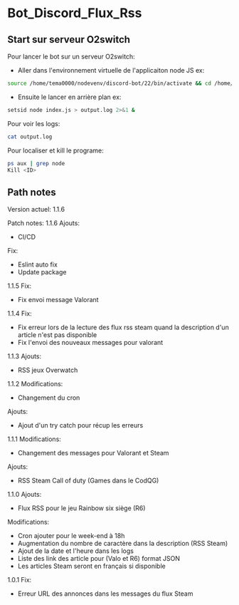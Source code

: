 # Bot_Discord_Flux_Rss #

## Start sur serveur O2switch ##
Pour lancer le bot sur un serveur O2switch:
- Aller dans l'environnement virtuelle de l'applicaiton node JS ex:
```bash
source /home/tema0000/nodevenv/discord-bot/22/bin/activate && cd /home/tema0000/discord-bot
```
- Ensuite le lancer en arrière plan ex:
```bash
setsid node index.js > output.log 2>&1 &
```

Pour voir les logs:
```bash 
cat output.log 
``` 

Pour localiser et kill le programe:
```bash 
ps aux | grep node
Kill <ID>
``` 

## Path notes ##
Version actuel: 1.1.6

Patch notes:
1.1.6
Ajouts:
- CI/CD

Fix:
- Eslint auto fix
- Update package

1.1.5
Fix:
- Fix envoi message Valorant

1.1.4
Fix:
- Fix erreur lors de la lecture des flux rss steam quand la description d'un article n'est pas disponible
- Fix l'envoi des nouveaux messages pour valorant 

1.1.3
Ajouts:
- RSS jeux Overwatch

1.1.2
Modifications:
- Changement du cron

Ajouts:
- Ajout d'un try catch pour récup les erreurs

1.1.1
Modifications:
- Changement des messages pour Valorant et Steam

Ajouts:
- RSS Steam Call of duty (Games dans le CodQG)

1.1.0
Ajouts:
- Flux RSS pour le jeu Rainbow six siège (R6)

Modifications:
- Cron ajouter pour le week-end à 18h
- Augmentation du nombre de caractère dans la description (RSS Steam)
- Ajout de la date et l'heure dans les logs
- Liste des link des article pour (Valo et R6) format JSON
- Les articles Steam seront en français si disponible

1.0.1
Fix:
- Erreur URL des annonces dans les messages du flux Steam
